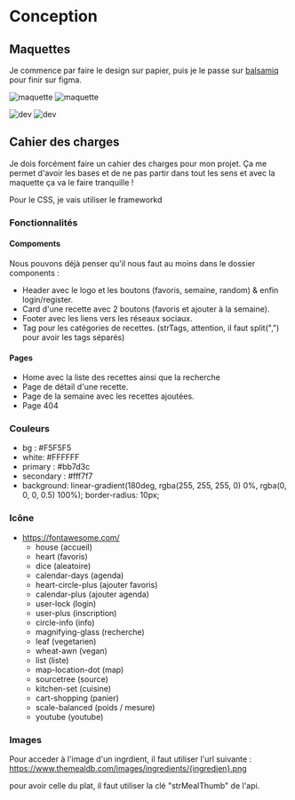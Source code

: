 # Conception

## Maquettes

Je commence par faire le design sur papier, puis je le passe sur [balsamiq](https://balsamiq.com/) pour finir sur figma.

![maquette](./login.png)
![maquette](./wireframe.png)

![dev](./dev/desktop.png)
![dev](./dev/mobile.png)

## Cahier des charges

Je dois forcément faire un cahier des charges pour mon projet.
Ça me permet d'avoir les bases et de ne pas partir dans tout les sens et avec la maquette ça va le faire tranquille !

Pour le CSS, je vais utiliser le frameworkd

### Fonctionnalités

#### Compoments
Nous pouvons déjà penser qu'il nous faut au moins dans le dossier components :

- Header avec le logo et les boutons (favoris, semaine, random) & enfin login/register.
- Card d'une recette avec 2 boutons (favoris et ajouter à la semaine).
- Footer avec les liens vers les réseaux sociaux.
- Tag pour les catégories de recettes. (strTags, attention, il faut split(",") pour avoir les tags séparés)

#### Pages

- Home avec la liste des recettes ainsi que la recherche
- Page de détail d'une recette.
- Page de la semaine avec les recettes ajoutées.
- Page 404

### Couleurs

- bg : #F5F5F5
- white: #FFFFFF
- primary : #bb7d3c
- secondary : #fff7f7
- background: linear-gradient(180deg, rgba(255, 255, 255, 0) 0%, rgba(0, 0, 0, 0.5) 100%);
border-radius: 10px;

### Icône

- https://fontawesome.com/
  - house (accueil)
  - heart (favoris)
  - dice (aleatoire)
  - calendar-days (agenda)
  - heart-circle-plus (ajouter favoris)
  - calendar-plus (ajouter agenda)
  - user-lock (login)
  - user-plus (inscription)
  - circle-info (info)
  - magnifying-glass (recherche)
  - leaf (vegetarien)
  - wheat-awn (vegan)
  - list (liste)
  - map-location-dot (map)
  - sourcetree (source)
  - kitchen-set (cuisine)
  - cart-shopping (panier)
  - scale-balanced (poids / mesure)
  - youtube (youtube)

### Images

Pour acceder à l'image d'un ingrdient, il faut utiliser l'url suivante :
https://www.themealdb.com/images/ingredients/{ingredien}.png

pour avoir celle du plat, il faut utiliser la clé "strMealThumb" de l'api.
